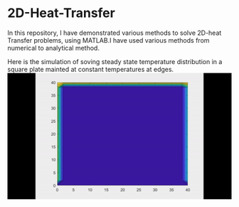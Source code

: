 # 2D-Heat-Transfer
In this repository, I have demonstrated various methods to solve 2D-heat Transfer problems, using MATLAB.I have used various methods from numerical to analytical method.  

  Here is the simulation of soving steady state temperature distribution in a square plate mainted at constant temperatures at edges. 
  ![alt-text](https://github.com/devanshuThakar/2D-Heat-Transfer/blob/main/2D-Isothermal-plate.gif)
